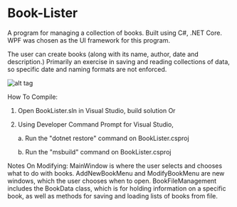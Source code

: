 # Book-Lister
A program for managing a collection of books. Built using C#, .NET Core. WPF was chosen as the UI framework for this program.

The user can create books (along with its name, author, date and description.) Primarily an exercise in saving and reading collections of data, so specific date and naming formats are not enforced. 

![alt tag](https://i.imgur.com/i3p4mId.png)




How To Compile:
1. Open BookLister.sln in Visual Studio, build solution
Or
2. Using Developer Command Prompt for Visual Studio, 

	a. Run the "dotnet restore" command on BookLister.csproj
	
	b. Run the "msbuild" command on BookLister.csproj
	
 
Notes On Modifying:
MainWindow is where the user selects and chooses what to do with books.
AddNewBookMenu and ModifyBookMenu are new windows, which the user chooses when to open.
BookFileManagement includes the BookData class, which is for holding information on a specific book, as well as methods for saving and loading lists of books from file.


